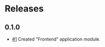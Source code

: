 # Releases

## 0.1.0

- [#1](https://github.com/bvfnbk/planning-poker/issues/1) Created "Frontend" application module.

